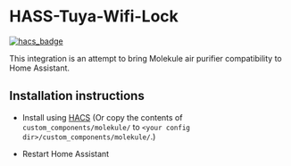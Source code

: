# HASS-Tuya-Wifi-Lock

[![hacs_badge](https://img.shields.io/badge/HACS-Default-41BDF5.svg?style=for-the-badge)](https://github.com/hacs/integration)

This integration is an attempt to bring Molekule air purifier compatibility to Home Assistant.

## Installation instructions

- Install using [HACS](https://hacs.xyz) (Or copy the contents of `custom_components/molekule/` to `<your config dir>/custom_components/molekule/`.)

- Restart Home Assistant